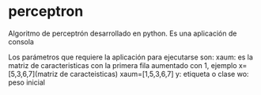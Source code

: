 # perceptron
Algoritmo de perceptrón desarrollado en python. Es una aplicación de consola

Los parámetros que requiere la aplicación para ejecutarse son:
xaum: es la matriz de caracteristicas con la primera fila aumentado con 1, ejemplo x=[5,3,6,7](matriz de caracteisticas) xaum=[1,5,3,6,7]
y: etiqueta o clase
wo: peso inicial
